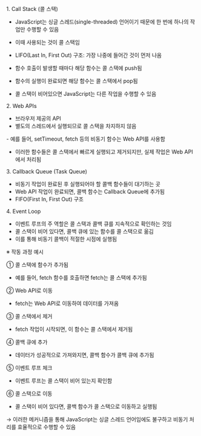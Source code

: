 ​1. Call Stack (콜 스택)

- JavaScript는 싱글 스레드(single-threaded) 언어이기 때문에 한 번에 하나의 작업만 수행할 수 있음
- 이때 사용되는 것이 콜 스택임

- LIFO(Last In, First Out) 구조: 가장 나중에 들어간 것이 먼저 나옴
- 함수 호출이 발생할 때마다 해당 함수는 콜 스택에 push됨
- 함수의 실행이 완료되면 해당 함수는 콜 스택에서 pop됨

- 콜 스택이 비어있으면 JavaScript는 다른 작업을 수행할 수 있음

​2. Web APIs

- 브라우저 제공의 API
- 별도의 스레드에서 실행되므로 콜 스택을 차지하지 않음

​- 예를 들어, setTimeout, fetch 등의 비동기 함수는 Web API를 사용함

- 이러한 함수들은 콜 스택에서 빠르게 실행되고 제거되지만, 실제 작업은 Web API에서 처리됨

​3. Callback Queue (Task Queue)

- 비동기 작업이 완료된 후 실행되어야 할 콜백 함수들이 대기하는 곳
- Web API 작업이 완료되면, 콜백 함수는 Callback Queue에 추가됨
- FIFO(First In, First Out) 구조

​4. Event Loop

- 이벤트 루프의 주 역할은 콜 스택과 콜백 큐를 지속적으로 확인하는 것임
- 콜 스택이 비어 있다면, 콜백 큐에 있는 함수를 콜 스택으로 옮김
- 이를 통해 비동기 콜백이 적절한 시점에 실행됨

​※ 작동 과정 예시

① 콜 스택에 함수가 추가됨

- 예를 들어, fetch 함수를 호출하면 fetch는 콜 스택에 추가됨

② Web API로 이동

- fetch는 Web API로 이동하여 데이터를 가져옴

③ 콜 스택에서 제거

- fetch 작업이 시작되면, 이 함수는 콜 스택에서 제거됨

④ 콜백 큐에 추가

- 데이터가 성공적으로 가져와지면, 콜백 함수가 콜백 큐에 추가됨

⑤ 이벤트 루프 체크

- 이벤트 루프는 콜 스택이 비어 있는지 확인함

⑥ 콜 스택으로 이동

- 콜 스택이 비어 있다면, 콜백 함수가 콜 스택으로 이동하고 실행됨

​→ 이러한 메커니즘을 통해 JavaScript는 싱글 스레드 언어임에도 불구하고 비동기 처리를 효율적으로 수행할 수 있음
